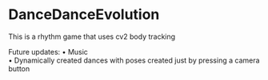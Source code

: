 # DanceDanceEvolution

This is a rhythm game that uses cv2 body tracking

Future updates:
	• Music  
	• Dynamically created dances with poses created just by pressing a camera button